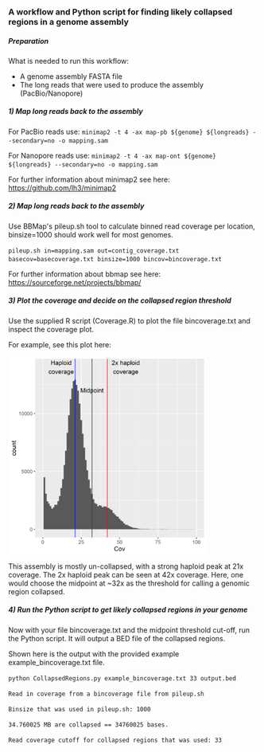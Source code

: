 ### A workflow and Python script for finding likely collapsed regions in a genome assembly

##### Preparation
What is needed to run this workflow:
* A genome assembly FASTA file
* The long reads that were used to produce the assembly (PacBio/Nanopore)

##### 1) Map long reads back to the assembly 
For PacBio reads use:
`minimap2 -t 4 -ax map-pb ${genome} ${longreads} --secondary=no -o mapping.sam`

For Nanopore reads use:
`minimap2 -t 4 -ax map-ont ${genome} ${longreads} --secondary=no -o mapping.sam`

For further information about minimap2 see here: https://github.com/lh3/minimap2

##### 2) Map long reads back to the assembly 
Use BBMap's pileup.sh tool to calculate binned read coverage per location, binsize=1000 should work well for most genomes.

`pileup.sh in=mapping.sam out=contig_coverage.txt basecov=basecoverage.txt binsize=1000 bincov=bincoverage.txt`

For further information about bbmap see here: https://sourceforge.net/projects/bbmap/

##### 3) Plot the coverage and decide on the collapsed region threshold
Use the supplied R script (Coverage.R) to plot the file bincoverage.txt and inspect the coverage plot.

For example, see this plot here:

<a href="url"><img src="https://github.com/JanaSperschneider/GenomeAssemblyTools/blob/master/CollapsedGenomicRegions/Coverage_Example.png" align="center" height="400" width="400" ></a>

This assembly is mostly un-collapsed, with a strong haploid peak at 21x coverage. The 2x haploid peak can be seen at 42x coverage. Here, one would choose the midpoint at ~32x as the threshold for calling a genomic region collapsed.

##### 4) Run the Python script to get likely collapsed regions in your genome
Now with your file bincoverage.txt and the midpoint threshold cut-off, run the Python script. It will output a BED file of the collapsed regions.

Shown here is the output with the provided example example_bincoverage.txt file.

`python CollapsedRegions.py example_bincoverage.txt 33 output.bed`

`Read in coverage from a bincoverage file from pileup.sh`

`Binsize that was used in pileup.sh: 1000`

`34.760025 MB are collapsed == 34760025 bases.`

`Read coverage cutoff for collapsed regions that was used: 33`

